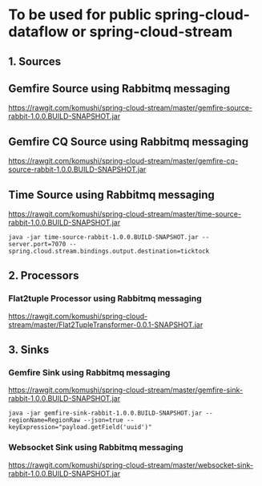 # To be used for public spring-cloud-dataflow or spring-cloud-stream

## 1. Sources

## Gemfire Source using Rabbitmq messaging
https://rawgit.com/komushi/spring-cloud-stream/master/gemfire-source-rabbit-1.0.0.BUILD-SNAPSHOT.jar

## Gemfire CQ Source using Rabbitmq messaging
https://rawgit.com/komushi/spring-cloud-stream/master/gemfire-cq-source-rabbit-1.0.0.BUILD-SNAPSHOT.jar

## Time Source using Rabbitmq messaging
https://rawgit.com/komushi/spring-cloud-stream/master/time-source-rabbit-1.0.0.BUILD-SNAPSHOT.jar

```
java -jar time-source-rabbit-1.0.0.BUILD-SNAPSHOT.jar --server.port=7070 --spring.cloud.stream.bindings.output.destination=ticktock
```

## 2. Processors

### Flat2tuple Processor using Rabbitmq messaging
https://rawgit.com/komushi/spring-cloud-stream/master/Flat2TupleTransformer-0.0.1-SNAPSHOT.jar

## 3. Sinks

### Gemfire Sink using Rabbitmq messaging
https://rawgit.com/komushi/spring-cloud-stream/master/gemfire-sink-rabbit-1.0.0.BUILD-SNAPSHOT.jar

```
java -jar gemfire-sink-rabbit-1.0.0.BUILD-SNAPSHOT.jar --regionName=RegionRaw --json=true --keyExpression="payload.getField('uuid')"
```

### Websocket Sink using Rabbitmq messaging
https://rawgit.com/komushi/spring-cloud-stream/master/websocket-sink-rabbit-1.0.0.BUILD-SNAPSHOT.jar